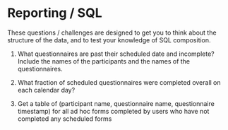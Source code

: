 Reporting / SQL
===============

These questions / challenges are designed to get you to think about the structure of the data, and to test your knowledge of SQL composition.

1. What questionnaires are past their scheduled date and incomplete? Include the names of the participants and the names of the questionnaires.

2. What fraction of scheduled questionnaires were completed overall on each calendar day?

3. Get a table of (participant name, questionnaire name, questionnaire timestamp) for all ad hoc forms completed by users who have not completed any scheduled forms
